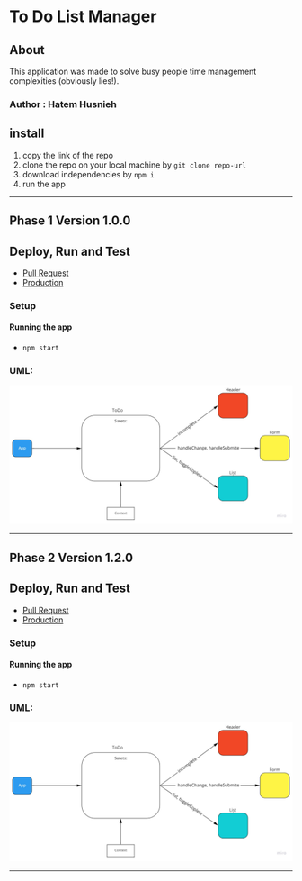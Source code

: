 # To Do List Manager

## About

This application was made to solve busy people time management complexities (obviously lies!).

### Author : Hatem Husnieh

## install

1. copy the link of the repo
1. clone the repo on your local machine by `git clone repo-url`
1. download independencies by `npm i`
1. run the app

---

## Phase 1 Version 1.0.0

## Deploy, Run and Test

- [Pull Request](https://github.com/Hatemhusnieh/todo-app/pull/2)
- [Production](https://to-do-hatem.netlify.app/)

### Setup

#### Running the app

- `npm start`

### UML:

![uml](./res/Context-API.jpg)

---

## Phase 2 Version 1.2.0

## Deploy, Run and Test

- [Pull Request]()
- [Production](https://to-do-hatem.netlify.app/)

### Setup

#### Running the app

- `npm start`

### UML:

![uml](./res/Context-API.jpg)

---
